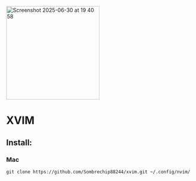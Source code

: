 <img width="250" alt="Screenshot 2025-06-30 at 19 40 58" src="https://github.com/user-attachments/assets/4bc746eb-9401-41e7-9257-e8148fef619c" />
<h1>XVIM</h1>
<h2>Install:</h2>
<h3>Mac</h3>

```
git clone https://github.com/Sombrechip88244/xvim.git ~/.config/nvim/
```

